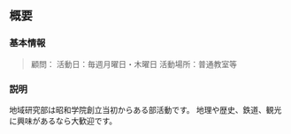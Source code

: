 ## 概要
### 基本情報
> 顧問：
活動日：毎週月曜日・木曜日
活動場所：普通教室等
### 説明
地域研究部は昭和学院創立当初からある部活動です。
地理や歴史、鉄道、観光に興味があるなら大歓迎です。
